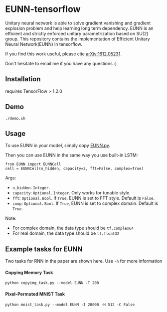 # EUNN-tensorflow

Unitary neural network is able to solve gradient vanishing and gradient explosion problem and help learning long term dependency. EUNN is an efficient and strictly enforced unitary parametrization based on SU(2) group. This repository contains the implementation of Efficient Unitary Neural Network(EUNN) in tensorflow. 

If you find this work useful, please cite [arXiv:1612.05231](https://arxiv.org/pdf/1612.05231.pdf). 

Don't hesitate to email me if you have any questions :)

## Installation

requires TensorFlow > 1.2.0

## Demo

```
./demo.sh
```

## Usage

To use EUNN in your model, simply copy [EUNN.py](https://github.com/jingli9111/EUNN-tensorflow/blob/master/EUNN.py).

Then you can use EUNN in the same way you use built-in LSTM:
```
from EUNN import EUNNCell
cell = EUNNCell(n_hidden, capacity=2, fft=False, complex=True)
```
Args:
- `n_hidden`: `Integer`.
- `capacity`: `Optional`. `Integer`. Only works for tunable style.
- `fft`: `Optional`. `Bool`. If `True`, EUNN is set to FFT style. Default is `False`.
- `comp`: `Optional`. `Bool`. If `True`, EUNN is set to complex domain. Default is `True`.

Note:
- For complex domain, the data type should be `tf.complex64`
- For real domain, the data type should be `tf.float32`


## Example tasks for EUNN
Two tasks for RNN in the paper are shown here. Use `-h` for more information

#### Copying Memory Task
```
python copying_task.py --model EUNN -T 200
```


#### Pixel-Permuted MNIST Task
```
python mnist_task.py --model EUNN -I 20000 -H 512 -C False 
```

####
